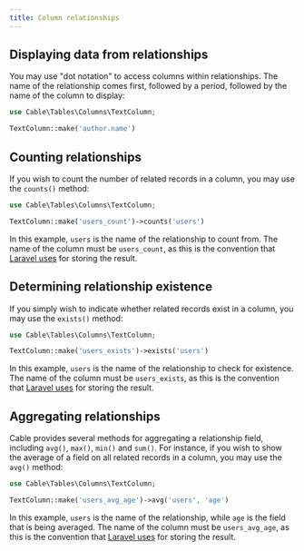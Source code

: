 ```yaml
---
title: Column relationships
---
```


## Displaying data from relationships

You may use "dot notation" to access columns within relationships. The name of the relationship comes first, followed by a period, followed by the name of the column to display:

```php
use Cable\Tables\Columns\TextColumn;

TextColumn::make('author.name')
```

## Counting relationships

If you wish to count the number of related records in a column, you may use the `counts()` method:

```php
use Cable\Tables\Columns\TextColumn;

TextColumn::make('users_count')->counts('users')
```

In this example, `users` is the name of the relationship to count from. The name of the column must be `users_count`, as this is the convention that [Laravel uses](https://laravel.com/docs/eloquent-relationships#counting-related-models) for storing the result.

## Determining relationship existence

If you simply wish to indicate whether related records exist in a column, you may use the `exists()` method:

```php
use Cable\Tables\Columns\TextColumn;

TextColumn::make('users_exists')->exists('users')
```

In this example, `users` is the name of the relationship to check for existence. The name of the column must be `users_exists`, as this is the convention that [Laravel uses](https://laravel.com/docs/eloquent-relationships#other-aggregate-functions) for storing the result.

## Aggregating relationships

Cable provides several methods for aggregating a relationship field, including `avg()`, `max()`, `min()` and `sum()`. For instance, if you wish to show the average of a field on all related records in a column, you may use the `avg()` method:

```php
use Cable\Tables\Columns\TextColumn;

TextColumn::make('users_avg_age')->avg('users', 'age')
```

In this example, `users` is the name of the relationship, while `age` is the field that is being averaged. The name of the column must be `users_avg_age`, as this is the convention that [Laravel uses](https://laravel.com/docs/eloquent-relationships#other-aggregate-functions) for storing the result.
